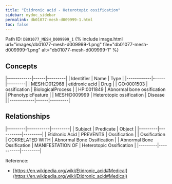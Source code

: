 ```yaml
---
title: "Etidronic acid - Heterotopic ossification"
sidebar: mydoc_sidebar
permalink: db01077-mesh-d009999-1.html
toc: false 
---
```



Path ID: `DB01077_MESH_D009999_1`
{% include image.html url="images/db01077-mesh-d009999-1.png" file="db01077-mesh-d009999-1.png" alt="db01077-mesh-d009999-1" %}

## Concepts

|------------|------|---------|
| Identifier | Name | Type    |
|------------|------|---------|
| MESH:D012968 | etidronic acid | Drug |
| GO:0001503 | ossification | BiologicalProcess |
| HP:0011849 | Abnormal bone ossification | PhenotypicFeature |
| MESH:D009999 | Heterotopic ossification | Disease |
|------------|------|---------|

## Relationships

|---------|-----------|---------|
| Subject | Predicate | Object  |
|---------|-----------|---------|
| Etidronic Acid | PREVENTS | Ossification |
| Ossification | CORRELATED WITH | Abnormal Bone Ossification |
| Abnormal Bone Ossification | MANIFESTATION OF | Heterotopic Ossification |
|---------|-----------|---------|

Reference: 
  - [https://en.wikipedia.org/wiki/Etidronic_acid#Medical](https://en.wikipedia.org/wiki/Etidronic_acid#Medical)
